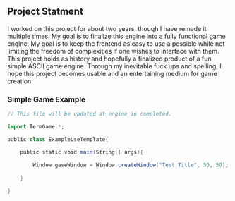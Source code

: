 ## Project Statment

I worked on this project for about two years, though I have remade it multiple times. My goal is to finalize this engine into a fully functional game engine. My goal is to keep the frontend as easy to use a possible while not limiting the freedom of complexities if one wishes to interface with them. This project holds as history and hopefully a finalized product of a fun simple ASCII game engine. Through my inevitable fuck ups and spelling, I hope this project becomes usable and an entertaining medium for game creation. 

### Simple Game Example
```scala
// This file will be updated at engine in completed.

import TermGame.*;

public class ExampleUseTemplate{

	public static void main(String[] args){
	
		Window gameWindow = Window.createWindow("Test Title", 50, 50);
		
	}

}
```
